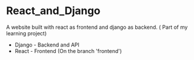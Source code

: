 # React_and_Django
A website built with react as frontend and django as backend. ( Part of my learning project)

- Django - Backend and API 
- React  - Frontend (On the branch 'frontend')


